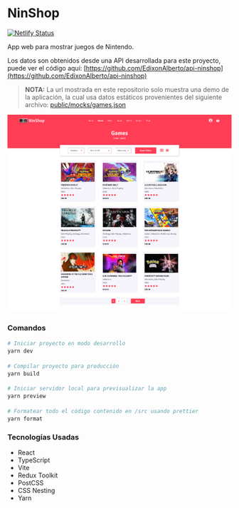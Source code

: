 # NinShop

[![Netlify Status](https://api.netlify.com/api/v1/badges/f85ad91f-e093-4326-a2c6-4556187cb323/deploy-status)](https://app.netlify.com/sites/ninshop-demo/deploys)

App web para mostrar juegos de Nintendo.

Los datos son obtenidos desde una API desarrollada para este proyecto, puede ver el código aquí: [https://github.com/EdixonAlberto/api-ninshop](https://github.com/EdixonAlberto/api-ninshop)

> **NOTA:** La url mostrada en este repositorio solo muestra una demo de la aplicación, la cual usa datos estáticos provenientes del siguiente archivo: [public/mocks/games.json](./public/mocks/games.json)

![preview](./preview.png)

### Comandos
```sh
# Iniciar proyecto en modo desarrollo
yarn dev

# Compilar proyecto para producción
yarn build

# Iniciar servidor local para previsualizar la app
yarn preview

# Formatear todo el código contenido en /src usando prettier
yarn format
```

### Tecnologías Usadas

- React
- TypeScript
- Vite
- Redux Toolkit
- PostCSS
- CSS Nesting
- Yarn

